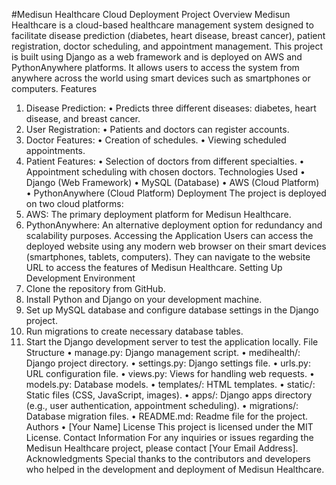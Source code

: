 #Medisun Healthcare Cloud Deployment Project
Overview
Medisun Healthcare is a cloud-based healthcare management system designed to facilitate disease prediction (diabetes, heart disease, breast cancer), patient registration, doctor scheduling, and appointment management. This project is built using Django as a web framework and is deployed on AWS and PythonAnywhere platforms. It allows users to access the system from anywhere across the world using smart devices such as smartphones or computers.
Features
1.	Disease Prediction:
•	Predicts three different diseases: diabetes, heart disease, and breast cancer.
2.	User Registration:
•	Patients and doctors can register accounts.
3.	Doctor Features:
•	Creation of schedules.
•	Viewing scheduled appointments.
4.	Patient Features:
•	Selection of doctors from different specialties.
•	Appointment scheduling with chosen doctors.
Technologies Used
•	Django (Web Framework)
•	MySQL (Database)
•	AWS (Cloud Platform)
•	PythonAnywhere (Cloud Platform)
Deployment
The project is deployed on two cloud platforms:
1.	AWS: The primary deployment platform for Medisun Healthcare.
2.	PythonAnywhere: An alternative deployment option for redundancy and scalability purposes.
Accessing the Application
Users can access the deployed website using any modern web browser on their smart devices (smartphones, tablets, computers). They can navigate to the website URL to access the features of Medisun Healthcare.
Setting Up Development Environment
1.	Clone the repository from GitHub.
2.	Install Python and Django on your development machine.
3.	Set up MySQL database and configure database settings in the Django project.
4.	Run migrations to create necessary database tables.
5.	Start the Django development server to test the application locally.
File Structure
•	manage.py: Django management script.
•	medihealth/: Django project directory.
•	settings.py: Django settings file.
•	urls.py: URL configuration file.
•	views.py: Views for handling web requests.
•	models.py: Database models.
•	templates/: HTML templates.
•	static/: Static files (CSS, JavaScript, images).
•	apps/: Django apps directory (e.g., user authentication, appointment scheduling).
•	migrations/: Database migration files.
•	README.md: Readme file for the project.
Authors
•	[Your Name]
License
This project is licensed under the MIT License.
Contact Information
For any inquiries or issues regarding the Medisun Healthcare project, please contact [Your Email Address].
Acknowledgments
Special thanks to the contributors and developers who helped in the development and deployment of Medisun Healthcare.

